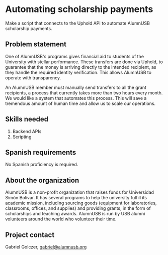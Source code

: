 # Automating scholarship payments
Make a script that connects to the Uphold API to automate AlumnUSB scholarship payments.

## Problem statement
One of AlumnUSB's programs gives financial aid to students of the University with stellar performance. These transfers are done via Uphold, to guarantee that the money is arriving directly to the intended recipient, as they handle the required identity verification. This allows AlumnUSB to operate with transparency.

An AlumnUSB member must manually send transfers to all the grant recipients, a process that currently takes more than two hours every month. We would like a system that automates this process. This will save a tremendous amount of human time and allow us to scale our operations.

## Skills needed
1. Backend APIs
2. Scripting

## Spanish requirements
No Spanish proficiency is required.

## About the organization
AlumnUSB is a non-profit organization that raises funds for Universidad Simón Bolivar. It has several programs to help the university fulfill its academic mission, including sourcing goods (equipment for laboratories, classrooms, offices, and supplies) and providing grants, in the form of scholarships and teaching awards. AlumnUSB is run by USB alumni volunteers around the world who volunteer their time.

## Project contact
Gabriel Golczer, gabriel@alumnusb.org



